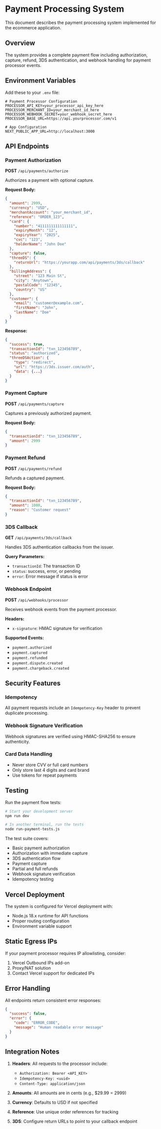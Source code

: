 # Payment Processing System

This document describes the payment processing system implemented for the ecommerce application.

## Overview

The system provides a complete payment flow including authorization, capture, refund, 3DS authentication, and webhook handling for payment processor events.

## Environment Variables

Add these to your `.env` file:

```env
# Payment Processor Configuration
PROCESSOR_API_KEY=your_processor_api_key_here
PROCESSOR_MERCHANT_ID=your_merchant_id_here
PROCESSOR_WEBHOOK_SECRET=your_webhook_secret_here
PROCESSOR_BASE_URL=https://api.yourprocessor.com/v1

# App Configuration
NEXT_PUBLIC_APP_URL=http://localhost:3000
```

## API Endpoints

### Payment Authorization
**POST** `/api/payments/authorize`

Authorizes a payment with optional capture.

**Request Body:**
```json
{
  "amount": 2999,
  "currency": "USD",
  "merchantAccount": "your_merchant_id",
  "reference": "ORDER_123",
  "card": {
    "number": "4111111111111111",
    "expiryMonth": "12",
    "expiryYear": "2025",
    "cvc": "123",
    "holderName": "John Doe"
  },
  "capture": false,
  "threeDS": {
    "returnUrl": "https://yourapp.com/api/payments/3ds/callback"
  },
  "billingAddress": {
    "street": "123 Main St",
    "city": "Anytown",
    "postalCode": "12345",
    "country": "US"
  },
  "customer": {
    "email": "customer@example.com",
    "firstName": "John",
    "lastName": "Doe"
  }
}
```

**Response:**
```json
{
  "success": true,
  "transactionId": "txn_123456789",
  "status": "authorized",
  "threeDSAction": {
    "type": "redirect",
    "url": "https://3ds.issuer.com/auth",
    "data": {...}
  }
}
```

### Payment Capture
**POST** `/api/payments/capture`

Captures a previously authorized payment.

**Request Body:**
```json
{
  "transactionId": "txn_123456789",
  "amount": 2999
}
```

### Payment Refund
**POST** `/api/payments/refund`

Refunds a captured payment.

**Request Body:**
```json
{
  "transactionId": "txn_123456789",
  "amount": 1000,
  "reason": "Customer request"
}
```

### 3DS Callback
**GET** `/api/payments/3ds/callback`

Handles 3DS authentication callbacks from the issuer.

**Query Parameters:**
- `transactionId`: The transaction ID
- `status`: success, error, or pending
- `error`: Error message if status is error

### Webhook Endpoint
**POST** `/api/webhooks/processor`

Receives webhook events from the payment processor.

**Headers:**
- `x-signature`: HMAC signature for verification

**Supported Events:**
- `payment.authorized`
- `payment.captured`
- `payment.refunded`
- `payment.dispute.created`
- `payment.chargeback.created`

## Security Features

### Idempotency
All payment requests include an `Idempotency-Key` header to prevent duplicate processing.

### Webhook Signature Verification
Webhook signatures are verified using HMAC-SHA256 to ensure authenticity.

### Card Data Handling
- Never store CVV or full card numbers
- Only store last 4 digits and card brand
- Use tokens for repeat payments

## Testing

Run the payment flow tests:

```bash
# Start your development server
npm run dev

# In another terminal, run the tests
node run-payment-tests.js
```

The test suite covers:
- Basic payment authorization
- Authorization with immediate capture
- 3DS authentication flow
- Payment capture
- Partial and full refunds
- Webhook signature verification
- Idempotency testing

## Vercel Deployment

The system is configured for Vercel deployment with:
- Node.js 18.x runtime for API functions
- Proper routing configuration
- Environment variable support

## Static Egress IPs

If your payment processor requires IP allowlisting, consider:
1. Vercel Outbound IPs add-on
2. Proxy/NAT solution
3. Contact Vercel support for dedicated IPs

## Error Handling

All endpoints return consistent error responses:

```json
{
  "success": false,
  "error": {
    "code": "ERROR_CODE",
    "message": "Human readable error message"
  }
}
```

## Integration Notes

1. **Headers**: All requests to the processor include:
   - `Authorization: Bearer <API_KEY>`
   - `Idempotency-Key: <uuid>`
   - `Content-Type: application/json`

2. **Amounts**: All amounts are in cents (e.g., $29.99 = 2999)

3. **Currency**: Defaults to USD if not specified

4. **Reference**: Use unique order references for tracking

5. **3DS**: Configure return URLs to point to your callback endpoint
